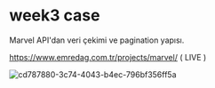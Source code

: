 # week3 case
Marvel API'dan veri çekimi ve pagination yapısı.

https://www.emredag.com.tr/projects/marvel/ ( LIVE )

![cd787880-3c74-4043-b4ec-796bf356ff5a](https://user-images.githubusercontent.com/67982673/161393156-21134d3a-5d6b-4e4f-af0e-c405296948b1.gif)
